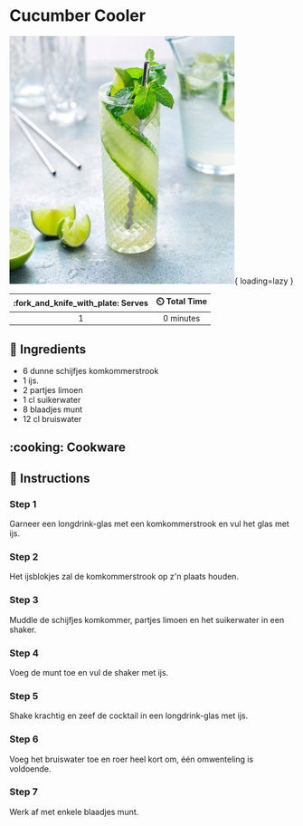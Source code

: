# Cucumber Cooler

![Cucumber Cooler](assets/images/cucumber-cooler.png){ loading=lazy }

| :fork_and_knife_with_plate: Serves | :timer_clock: Total Time |
|:----------------------------------:|:-----------------------: |
| 1 | 0 minutes |

## :salt: Ingredients

- 6 dunne schijfjes komkommerstrook
- 1 ijs.
- 2 partjes limoen
- 1 cl suikerwater
- 8 blaadjes munt
- 12 cl bruiswater

## :cooking: Cookware

## :pencil: Instructions

### Step 1

Garneer een longdrink-glas met een komkommerstrook en vul het glas met ijs.

### Step 2

Het ijsblokjes zal de komkommerstrook op z'n plaats houden.

### Step 3

Muddle de schijfjes komkommer, partjes limoen en het suikerwater in een shaker.

### Step 4

Voeg de munt toe en vul de shaker met ijs.

### Step 5

Shake krachtig en zeef de cocktail in een longdrink-glas met ijs.

### Step 6

Voeg het bruiswater toe en roer heel kort om, één omwenteling is voldoende.

### Step 7

Werk af met enkele blaadjes munt.
